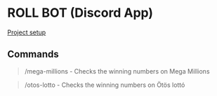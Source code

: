 # ROLL BOT (Discord App)

[Project setup](https://discord.com/developers/docs/quick-start/getting-started)

## Commands

> /mega-millions - Checks the winning numbers on Mega Millions

> /otos-lotto - Checks the winning numbers on Ötös lottó